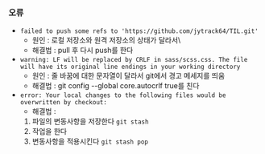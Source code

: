 ### 오류
+ ```failed to push some refs to 'https://github.com/jytrack64/TIL.git'```
    + 원인 : 로컬 저장소와 원격 저장소의 상태가 달라서\
    + 해결법 : pull 후 다시 push를 한다
+ ```warning: LF will be replaced by CRLF in sass/scss.css. The file will have its original line endings in your working directory```
    + 원인 : 줄 바꿈에 대한 문자열이 달라서 git에서 경고 메세지를 띄움
    + 해결법 : git config --global core.autocrlf true를 친다​
+ ```error: Your local changes to the following files would be overwritten by checkout:```
    + 해결법 : 
    1. 파일의 변동사항을 저장한다 ```git stash```
    2. 작업을 한다
    3. 변동사항을 적용시킨다 ```git stash pop```
